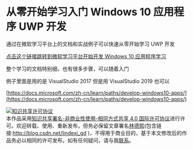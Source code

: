 # 从零开始学习入门 Windows 10 应用程序 UWP 开发

通过在微软学习平台上的文档和实战例子可以快速从零开始学习 UWP 开发

<!--more-->
<!-- CreateTime:2019/12/26 12:54:11 -->



[点击这个链接跳转到微软学习平台开始开发 Windows 10 应用程序学习](https://docs.microsoft.com/zh-cn/learn/paths/develop-windows10-apps/ )

整个学习的文档特别细，也有很多步骤，可以随着入门

例子里面是用的是 VisualStudio 2017 但是用 VisualStudio 2019 也可以

[https://docs.microsoft.com/zh-cn/learn/paths/develop-windows10-apps/](https://docs.microsoft.com/zh-cn/learn/paths/develop-windows10-apps/)

<a rel="license" href="http://creativecommons.org/licenses/by-nc-sa/4.0/"><img alt="知识共享许可协议" style="border-width:0" src="https://licensebuttons.net/l/by-nc-sa/4.0/88x31.png" /></a><br />本作品采用<a rel="license" href="http://creativecommons.org/licenses/by-nc-sa/4.0/">知识共享署名-非商业性使用-相同方式共享 4.0 国际许可协议</a>进行许可。欢迎转载、使用、重新发布，但务必保留文章署名[林德熙](http://blog.csdn.net/lindexi_gd)(包含链接:http://blog.csdn.net/lindexi_gd )，不得用于商业目的，基于本文修改后的作品务必以相同的许可发布。如有任何疑问，请与我[联系](mailto:lindexi_gd@163.com)。
